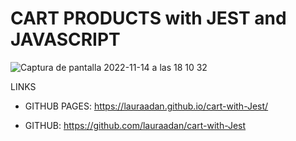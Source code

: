 # CART PRODUCTS with JEST and JAVASCRIPT

![Captura de pantalla 2022-11-14 a las 18 10 32](https://user-images.githubusercontent.com/86961241/201722734-b3676dad-f67d-4b4e-b631-21c42895db50.png)


LINKS

- GITHUB PAGES: https://lauraadan.github.io/cart-with-Jest/

- GITHUB: https://github.com/lauraadan/cart-with-Jest
